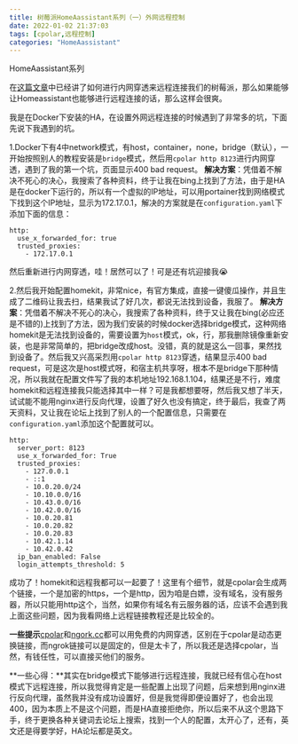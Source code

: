 ```yaml
---
title: 树莓派HomeAassistant系列（一）外网远程控制
date: 2022-01-02 21:37:03
tags: [cpolar,远程控制]
categories: "HomeAassistant"
---
```

HomeAassistant系列
<!--more-->
在[这篇文章](https://chenwingsing.github.io/2021/12/27/%E6%A0%91%E8%8E%93%E6%B4%BE%E4%B8%8D%E5%90%83%E7%81%B0%E8%A1%8C%E5%8A%A8/#%E5%86%85%E7%BD%91%E7%A9%BF%E9%80%8F)中已经讲了如何进行内网穿透来远程连接我们的树莓派，那么如果能够让Homeassistant也能够进行远程连接的话，那么这样会很爽。

我是在Docker下安装的HA，在设置外网远程连接的时候遇到了非常多的坑，下面先说下我遇到的坑。

1.Docker下有4中network模式，有host，container，none，bridge（默认），一开始按照别人的教程安装是`bridge`模式，然后用`cpolar http 8123`进行内网穿透，遇到了我的第一个坑，页面显示400 bad request。
**解决方案**：凭借着不解决不死心的决心，我搜索了各种资料，终于让我在bing上找到了方法，由于是HA是在docker下运行的，所以有一个虚拟的IP地址，可以用portainer找到网络模式下找到这个IP地址，显示为172.17.0.1，解决的方案就是在`configuration.yaml`下添加下面的信息：
```
http:
  use_x_forwarded_for: true
  trusted_proxies:
    - 172.17.0.1
```
然后重新进行内网穿透，哇！居然可以了！可是还有坑迎接我😭

2.然后我开始配置homekit，非常nice，有官方集成，直接一键傻瓜操作，并且生成了二维码让我去扫，结果我试了好几次，都说无法找到设备，我服了。
**解决方案**：凭借着不解决不死心的决心，我搜索了各种资料，终于又让我在bing(必应还是不错的)上找到了方法，因为我们安装的时候docker选择bridge模式，这种网络homekit是无法找到设备的，需要设置为`host`模式，ok，行，那我删除镜像重新安装，也是非常简单的，把bridge改成host。没错，真的就是这么一回事，果然找到设备了。然后我又兴高采烈用`cpolar http 8123`穿透，结果显示400 bad request，可是这次是host模式呀，和宿主机共享呀，根本不是bridge下那种情况，所以我就在配置文件写了我的本机地址192.168.1.104，结果还是不行，难度homekit和远程连接我只能选择其中一样？可是我都想要呀，然后我又想了半天，试试能不能用nginx进行反向代理，设置了好久也没有搞定，终于最后，我查了两天资料，又让我在论坛上找到了别人的一个配置信息，只需要在`configuration.yaml`添加这个配置就可以。
```
http:
  server_port: 8123
  use_x_forwarded_for: True
  trusted_proxies:
    - 127.0.0.1
    - ::1
    - 10.0.20.0/24
    - 10.10.0.0/16
    - 10.43.0.0/16
    - 10.42.0.0/16
    - 10.0.20.81
    - 10.0.20.82
    - 10.0.20.83
    - 10.42.1.14
    - 10.42.0.42
  ip_ban_enabled: False
  login_attempts_threshold: 5
```
成功了！homekit和远程我都可以一起要了！这里有个细节，就是cpolar会生成两个链接，一个是加密的https，一个是http，因为咱是白嫖，没有域名，没有服务器，所以只能用http这个，当然，如果你有域名有云服务器的话，应该不会遇到我上面这些问题，因为我看网络上远程链接教程还是比较全的。

**一些提示**[cpolar](https://www.cpolar.com/)和[ngork.cc](https://ngrok.cc/)都可以用免费的内网穿透，区别在于cpolar是动态更换链接，而ngrok链接可以是固定的，但是太卡了，所以我还是选择cpolar，当然，有钱任性，可以直接买他们的服务。

**一些心得：**其实在bridge模式下能够进行远程连接，我就已经有信心在host模式下远程连接，所以我觉得肯定是一些配置上出现了问题，后来想到用nginx进行反向代理，虽然我并没有成功设置好，但是我觉得即便设置好了，也会出现400，因为本质上不是这个问题，而是HA直接拒绝你，所以后来不从这个思路下手，终于更换各种关键词去论坛上搜索，找到一个人的配置，太开心了，还有，英文还是得要学好，HA论坛都是英文。